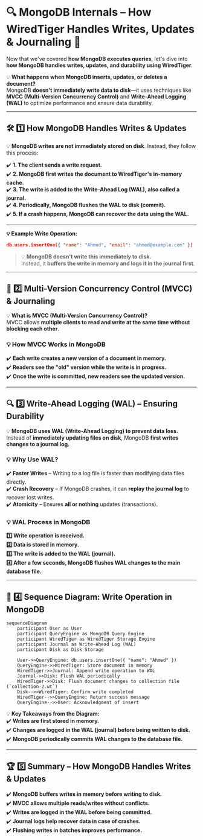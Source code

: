 # **🔍 MongoDB Internals – How WiredTiger Handles Writes, Updates & Journaling 🚀**

Now that we've covered **how MongoDB executes queries**, let's dive into **how MongoDB handles writes, updates, and durability using WiredTiger**.

💡 **What happens when MongoDB inserts, updates, or deletes a document?**  
MongoDB **doesn't immediately write data to disk**—it uses techniques like **MVCC (Multi-Version Concurrency Control)** and **Write-Ahead Logging (WAL)** to optimize performance and ensure data durability.

---

## **🛠️ 1️⃣ How MongoDB Handles Writes & Updates**

💡 **MongoDB writes are not immediately stored on disk**. Instead, they follow this process:

✔️ **1. The client sends a write request.**  
✔️ **2. MongoDB first writes the document to WiredTiger's in-memory cache.**  
✔️ **3. The write is added to the Write-Ahead Log (WAL), also called a journal.**  
✔️ **4. Periodically, MongoDB flushes the WAL to disk (commit).**  
✔️ **5. If a crash happens, MongoDB can recover the data using the WAL.**

---

**💡 Example Write Operation:**

```json
db.users.insertOne({ "name": "Ahmed", "email": "ahmed@example.com" })
```

> 💡 **MongoDB doesn't write this immediately to disk.**  
> Instead, it **buffers the write in memory and logs it in the journal first**.

---

## **🔄 2️⃣ Multi-Version Concurrency Control (MVCC) & Journaling**

💡 **What is MVCC (Multi-Version Concurrency Control)?**  
MVCC allows **multiple clients to read and write at the same time** **without blocking each other**.

### **💡 How MVCC Works in MongoDB**

✔️ **Each write creates a new version of a document in memory.**  
✔️ **Readers see the "old" version while the write is in progress.**  
✔️ **Once the write is committed, new readers see the updated version.**

---

## **🔍 3️⃣ Write-Ahead Logging (WAL) – Ensuring Durability**

💡 **MongoDB uses WAL (Write-Ahead Logging) to prevent data loss.**  
Instead of **immediately updating files on disk**, MongoDB **first writes changes to a journal log.**

### **💡 Why Use WAL?**

✔️ **Faster Writes** – Writing to a log file is faster than modifying data files directly.  
✔️ **Crash Recovery** – If MongoDB crashes, it can **replay the journal log** to recover lost writes.  
✔️ **Atomicity** – Ensures **all or nothing** updates (transactions).

### **💡 WAL Process in MongoDB**

**1️⃣ Write operation is received.**  
**2️⃣ Data is stored in memory.**  
**3️⃣ The write is added to the WAL (journal).**  
**4️⃣ After a few seconds, MongoDB flushes WAL changes to the main database file.**

---

## **🎯 4️⃣ Sequence Diagram: Write Operation in MongoDB**

```mermaid
sequenceDiagram
    participant User as User
    participant QueryEngine as MongoDB Query Engine
    participant WiredTiger as WiredTiger Storage Engine
    participant Journal as Write-Ahead Log (WAL)
    participant Disk as Disk Storage

    User->>QueryEngine: db.users.insertOne({ "name": "Ahmed" })
    QueryEngine->>WiredTiger: Store document in memory
    WiredTiger->>Journal: Append write operation to WAL
    Journal->>Disk: Flush WAL periodically
    WiredTiger->>Disk: Flush document changes to collection file (`collection-2.wt`)
    Disk-->>WiredTiger: Confirm write completed
    WiredTiger-->>QueryEngine: Return success message
    QueryEngine-->>User: Acknowledgment of insert
```

💡 **Key Takeaways from the Diagram:**  
✔️ **Writes are first stored in memory.**  
✔️ **Changes are logged in the WAL (journal) before being written to disk.**  
✔️ **MongoDB periodically commits WAL changes to the database file.**

---

## **🏆 5️⃣ Summary – How MongoDB Handles Writes & Updates**

✔️ **MongoDB buffers writes in memory before writing to disk.**  
✔️ **MVCC allows multiple reads/writes without conflicts.**  
✔️ **Writes are logged in the WAL before being committed.**  
✔️ **Journal logs help recover data in case of crashes.**  
✔️ **Flushing writes in batches improves performance.**
